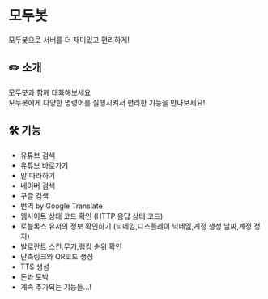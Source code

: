 # 모두봇
모두봇으로 서버를 더 재미있고 편리하게!

## ✏️ 소개
모두봇과 함께 대화해보세요  
모두봇에게 다양한 명령어를 실행시켜서
편리한 기능을 만나보세요!

## 🛠️ 기능
- 유튜브 검색
- 유튜브 바로가기
- 말 따라하기
- 네이버 검색
- 구글 검색
- 번역 by Google Translate
- 웹사이트 상태 코드 확인 (HTTP 응답 상태 코드)
- 로블록스 유저의 정보 확인하기 (닉네임,디스플레이 닉네임,계정 생성 날짜,계정 정지)
- 발로란트 스킨,무기,랭킹 순위 확인
- 단축링크와 QR코드 생성
- TTS 생성
- 돈과 도박  
- 계속 추가되는 기능들...!
